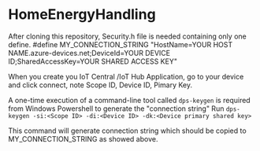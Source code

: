 # HomeEnergyHandling

After cloning this repository, Security.h file is needed containing only one define.
#define MY_CONNECTION_STRING "HostName=YOUR HOST NAME.azure-devices.net;DeviceId=YOUR DEVICE ID;SharedAccessKey=YOUR SHARED ACCESS KEY"

When you create you IoT Central /IoT Hub Application, go to your device and click connect, note Scope ID, Device ID, Pimary Key.

A one-time execution of a command-line tool called `dps-keygen` is required from Windows Powershell to generate the "connection string"
Run `dps-keygen -si:<Scope ID> -di:<Device ID> -dk:<Device primary shared key>`

This command will generate connection string which should be copied to MY_CONNECTION_STRING as showed above.
